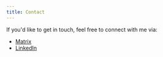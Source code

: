 ```yaml
---
title: Contact
---
```


If you'd like to get in touch, feel free to connect with me via:

* [Matrix](https://matrix.to/#/@mrcjk:matrix.org)
* [LinkedIn](https://www.linkedin.com/in/marc-jakobi/)

